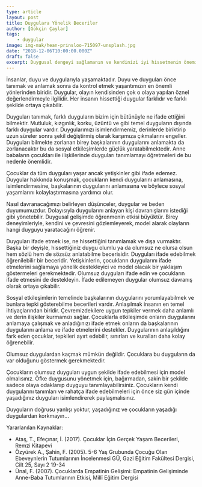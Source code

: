 ```yaml
---
type: article
layout: post
title: Duygulara Yönelik Beceriler
author: [Gökçin Çaylar]
tags:
    - duygular
image: img-mak/hean-prinsloo-715097-unsplash.jpg
date: "2018-12-06T10:00:00.000Z"
draft: false
excerpt: Duygusal dengeyi sağlamanın ve kendinizi iyi hissetmenin önemini keşfedin. Duygusal zorluklarla başa çıkmanın etkili yollarını öğrenin ve hayatınızda daha fazla denge ve mutluluk yaratın.
---
```


İnsanlar, duyu ve duygularıyla yaşamaktadır. Duyu ve duyguları önce tanımak ve anlamak sonra da kontrol etmek yaşantımızın en önemli yönlerinden biridir. Duygular, olayın kendisinden çok o olaya yapılan öznel değerlendirmeyle ilgilidir. Her insanın hissettiği duygular farklıdır ve farklı şekilde ortaya çıkabilir.

Duyguları tanımak, farklı duyguların bizim için bütünüyle ne ifade ettiğini bilmektir. Mutluluk, kızgınlık, korku, üzüntü ve gibi temel duyguların dışında farklı duygular vardır. Duygularımızı isimlendirmemiz, derinlerde biriktirip uzun süreler sonra şekil değiştirmiş olarak karşımıza çıkmalarını engeller. Duyguları bilmekte zorlanan birey başkalarının duygularını anlamakta da zorlanacaktır bu da sosyal etkileşimlerde güçlük yaratabilmektedir. Anne babaların çocukları ile ilişkilerinde duyguları tanımlamayı öğretmeleri de bu nedenle önemlidir.

Çocuklar da tüm duyguları yaşar ancak yetişkinler gibi ifade edemez. Duygular hakkında konuşmak, çocukların kendi duygularını anlamasına, isimlendirmesine, başkalarının duygularını anlamasına ve böylece sosyal yaşamlarını kolaylaştırmasına yardımcı olur.

Nasıl davranacağımızı belirleyen düşünceler, duygular ve beden duyumumuzdur. Dolayısıyla duygularını anlayan kişi davranışlarını istediği gibi yönetebilir. Duygusal gelişimde öğrenmenin etkisi büyüktür. Birey deneyimleriyle, kendini ve çevresini gözlemleyerek, model alarak olayların hangi duyguyu yaratacağını öğrenir.

Duyguları ifade etmek ise, ne hissettiğini tanımlamak ve dışa vurmaktır. Başka bir deyişle, hissettiğiniz duygu olumlu ya da olumsuz ne olursa olsun hem sözlü hem de sözsüz anlatabilme becerisidir. Duyguları ifade edebilmek öğrenilebilir bir beceridir. Yetişkinlerin, çocukların duygularını ifade etmelerini sağlamaya yönelik destekleyici ve model olacak bir yaklaşım göstermeleri gerekmektedir. Olumsuz duyguları ifade edin ve çocukların ifade etmesini de destekleyin. İfade edilemeyen duygular olumsuz davranış olarak ortaya çıkabilir.

Sosyal etkileşimlerin temelinde başkalarının duygularını yorumlayabilmek ve bunlara tepki gösterebilme becerileri vardır. Anlaşılmak insanın en temel ihtiyaçlarından biridir. Çevremizdekilere uygun tepkiler vermek daha anlamlı ve derin ilişkiler kurmamızı sağlar. Çocuklarla etkileşimde onların duygularını anlamaya çalışmak ve anladığınızı ifade etmek onların da başkalarının duygularını anlama ve ifade etmelerini destekler. Duygularının anlaşıldığını fark eden çocuklar, tepkileri ayırt edebilir, sınırları ve kuralları daha kolay öğrenebilir.

Olumsuz duygulardan kaçmak mümkün değildir. Çocuklara bu duyguların da var olduğunu göstermek gerekmektedir.

Çocukların olumsuz duyguları uygun şekilde ifade edebilmesi için model olmalısınız. Öfke duygusunu yönetmek için, bağırmadan, sakin bir şekilde sadece olaya odaklanıp duyguyu tanımlayabilirsiniz.
Çocukların kendi duygularını tanımları ve rahatça ifade edebilmeleri için önce siz gün içinde yaşadığınız duyguları isimlendirerek paylaşmalısınız.

Duyguların doğrusu yanlışı yoktur, yaşadığınız ve çocukların  yaşadığı duygulardan korkmayın…

Yararlanılan Kaynaklar:

- Ataş, T., Efeçınar, İ. (2017). Çocuklar İçin Gerçek Yaşam Becerileri, Remzi Kitapevi
- Özyürek A., Şahin, F. (2005). 5-6 Yaş Grubunda Çocuğu Olan Ebeveynlerin Tutumlarının İncelenmesi GÜ, Gazi Eğitim Fakültesi Dergisi, Cilt 25, Sayı 2 19-34
- Ünal, F. (2007). Çocuklarda Empatinin Gelişimi: Empatinin Gelişiminde Anne-Baba Tutumlarının Etkisi, Millî Eğitim Dergisi
